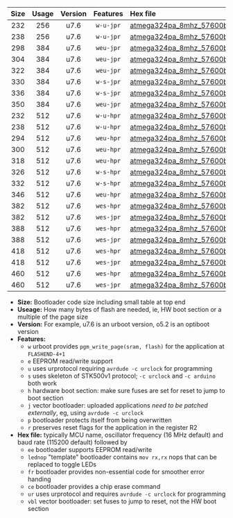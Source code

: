 |Size|Usage|Version|Features|Hex file|
|:-:|:-:|:-:|:-:|:--|
|232|256|u7.6|`w-u-jpr`|[atmega324pa_8mhz_57600bps_ur_vbl.hex](https://raw.githubusercontent.com/stefanrueger/urboot/main/atmega324pa_8mhz_57600bps_ur_vbl.hex)|
|238|256|u7.6|`w-u-jpr`|[atmega324pa_8mhz_57600bps_lednop_ur_vbl.hex](https://raw.githubusercontent.com/stefanrueger/urboot/main/atmega324pa_8mhz_57600bps_lednop_ur_vbl.hex)|
|298|384|u7.6|`weu-jpr`|[atmega324pa_8mhz_57600bps_ee_ur_vbl.hex](https://raw.githubusercontent.com/stefanrueger/urboot/main/atmega324pa_8mhz_57600bps_ee_ur_vbl.hex)|
|304|384|u7.6|`weu-jpr`|[atmega324pa_8mhz_57600bps_ee_lednop_ur_vbl.hex](https://raw.githubusercontent.com/stefanrueger/urboot/main/atmega324pa_8mhz_57600bps_ee_lednop_ur_vbl.hex)|
|322|384|u7.6|`weu-jpr`|[atmega324pa_8mhz_57600bps_ee_lednop_fr_ur_vbl.hex](https://raw.githubusercontent.com/stefanrueger/urboot/main/atmega324pa_8mhz_57600bps_ee_lednop_fr_ur_vbl.hex)|
|330|384|u7.6|`w-s-jpr`|[atmega324pa_8mhz_57600bps_vbl.hex](https://raw.githubusercontent.com/stefanrueger/urboot/main/atmega324pa_8mhz_57600bps_vbl.hex)|
|336|384|u7.6|`w-s-jpr`|[atmega324pa_8mhz_57600bps_lednop_vbl.hex](https://raw.githubusercontent.com/stefanrueger/urboot/main/atmega324pa_8mhz_57600bps_lednop_vbl.hex)|
|350|384|u7.6|`weu-jpr`|[atmega324pa_8mhz_57600bps_ee_lednop_fr_ce_ur_vbl.hex](https://raw.githubusercontent.com/stefanrueger/urboot/main/atmega324pa_8mhz_57600bps_ee_lednop_fr_ce_ur_vbl.hex)|
|232|512|u7.6|`w-u-hpr`|[atmega324pa_8mhz_57600bps_ur.hex](https://raw.githubusercontent.com/stefanrueger/urboot/main/atmega324pa_8mhz_57600bps_ur.hex)|
|238|512|u7.6|`w-u-hpr`|[atmega324pa_8mhz_57600bps_lednop_ur.hex](https://raw.githubusercontent.com/stefanrueger/urboot/main/atmega324pa_8mhz_57600bps_lednop_ur.hex)|
|294|512|u7.6|`weu-hpr`|[atmega324pa_8mhz_57600bps_ee_ur.hex](https://raw.githubusercontent.com/stefanrueger/urboot/main/atmega324pa_8mhz_57600bps_ee_ur.hex)|
|300|512|u7.6|`weu-hpr`|[atmega324pa_8mhz_57600bps_ee_lednop_ur.hex](https://raw.githubusercontent.com/stefanrueger/urboot/main/atmega324pa_8mhz_57600bps_ee_lednop_ur.hex)|
|318|512|u7.6|`weu-hpr`|[atmega324pa_8mhz_57600bps_ee_lednop_fr_ur.hex](https://raw.githubusercontent.com/stefanrueger/urboot/main/atmega324pa_8mhz_57600bps_ee_lednop_fr_ur.hex)|
|326|512|u7.6|`w-s-hpr`|[atmega324pa_8mhz_57600bps.hex](https://raw.githubusercontent.com/stefanrueger/urboot/main/atmega324pa_8mhz_57600bps.hex)|
|332|512|u7.6|`w-s-hpr`|[atmega324pa_8mhz_57600bps_lednop.hex](https://raw.githubusercontent.com/stefanrueger/urboot/main/atmega324pa_8mhz_57600bps_lednop.hex)|
|346|512|u7.6|`weu-hpr`|[atmega324pa_8mhz_57600bps_ee_lednop_fr_ce_ur.hex](https://raw.githubusercontent.com/stefanrueger/urboot/main/atmega324pa_8mhz_57600bps_ee_lednop_fr_ce_ur.hex)|
|382|512|u7.6|`wes-hpr`|[atmega324pa_8mhz_57600bps_ee.hex](https://raw.githubusercontent.com/stefanrueger/urboot/main/atmega324pa_8mhz_57600bps_ee.hex)|
|382|512|u7.6|`wes-jpr`|[atmega324pa_8mhz_57600bps_ee_vbl.hex](https://raw.githubusercontent.com/stefanrueger/urboot/main/atmega324pa_8mhz_57600bps_ee_vbl.hex)|
|388|512|u7.6|`wes-hpr`|[atmega324pa_8mhz_57600bps_ee_lednop.hex](https://raw.githubusercontent.com/stefanrueger/urboot/main/atmega324pa_8mhz_57600bps_ee_lednop.hex)|
|388|512|u7.6|`wes-jpr`|[atmega324pa_8mhz_57600bps_ee_lednop_vbl.hex](https://raw.githubusercontent.com/stefanrueger/urboot/main/atmega324pa_8mhz_57600bps_ee_lednop_vbl.hex)|
|418|512|u7.6|`wes-hpr`|[atmega324pa_8mhz_57600bps_ee_lednop_fr.hex](https://raw.githubusercontent.com/stefanrueger/urboot/main/atmega324pa_8mhz_57600bps_ee_lednop_fr.hex)|
|418|512|u7.6|`wes-jpr`|[atmega324pa_8mhz_57600bps_ee_lednop_fr_vbl.hex](https://raw.githubusercontent.com/stefanrueger/urboot/main/atmega324pa_8mhz_57600bps_ee_lednop_fr_vbl.hex)|
|460|512|u7.6|`wes-hpr`|[atmega324pa_8mhz_57600bps_ee_lednop_fr_ce.hex](https://raw.githubusercontent.com/stefanrueger/urboot/main/atmega324pa_8mhz_57600bps_ee_lednop_fr_ce.hex)|
|460|512|u7.6|`wes-jpr`|[atmega324pa_8mhz_57600bps_ee_lednop_fr_ce_vbl.hex](https://raw.githubusercontent.com/stefanrueger/urboot/main/atmega324pa_8mhz_57600bps_ee_lednop_fr_ce_vbl.hex)|

- **Size:** Bootloader code size including small table at top end
- **Useage:** How many bytes of flash are needed, ie, HW boot section or a multiple of the page size
- **Version:** For example, u7.6 is an urboot version, o5.2 is an optiboot version
- **Features:**
  + `w` urboot provides `pgm_write_page(sram, flash)` for the application at `FLASHEND-4+1`
  + `e` EEPROM read/write support
  + `u` uses urprotocol requiring `avrdude -c urclock` for programming
  + `s` uses skeleton of STK500v1 protocol; `-c urclock` and `-c arduino` both work
  + `h` hardware boot section: make sure fuses are set for reset to jump to boot section
  + `j` vector bootloader: uploaded applications *need to be patched externally*, eg, using `avrdude -c urclock`
  + `p` bootloader protects itself from being overwritten
  + `r` preserves reset flags for the application in the register R2
- **Hex file:** typically MCU name, oscillator frequency (16 MHz default) and baud rate (115200 default) followed by
  + `ee` bootloader supports EEPROM read/write
  + `lednop` "template" bootloader contains `mov rx,rx` nops that can be replaced to toggle LEDs
  + `fr` bootloader provides non-essential code for smoother error handing
  + `ce` bootloader provides a chip erase command
  + `ur` uses urprotocol and requires `avrdude -c urclock` for programming
  + `vbl` vector bootloader: set fuses to jump to reset, not the HW boot section

